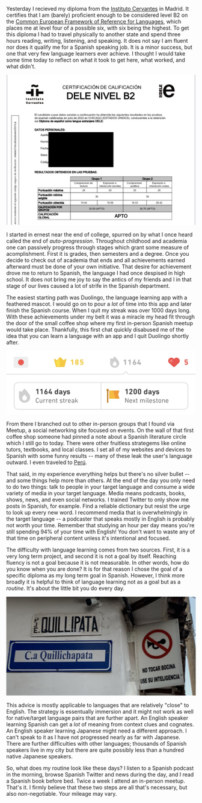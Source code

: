 Yesterday I recieved my diploma from the [Instituto Cervantes](https://en.wikipedia.org/wiki/Instituto_Cervantes) in Madrid. It certifies that I am (barely) proficient enough to be considered level B2 on the [Common European Framework of Reference for Languages](https://en.wikipedia.org/wiki/Common_European_Framework_of_Reference_for_Languages), which places me at level four of a possible six, with six being the highest. To get this diploma I had to travel physically to another state and spend three hours reading, writing, listening, and speaking. It does not say I am fluent nor does it qualify me for a Spanish speaking job. It is a minor success, but one that very few language learners ever achieve. I thought I would take some time today to reflect on what it took to get here, what worked, and what didn't.

![Yes, my scores were measured down to the hundredth, and yes, I passed on a one one-hundredth margin.](diploma.jpeg)

I started in ernest near the end of college, spurred on by what I once heard called the end of *auto-progression*. Throughout childhood and academia one can passively progress through stages which grant some measure of acomplishment. First it is grades, then semesters and a degree. Once you decide to check out of academia that ends and all achievements earned afterward must be done of your own initiative. That desire for achievement drove me to return to Spanish, the language I had once despised in high school. It does not bring me joy to say the antics of my friends and I in that stage of our lives caused a lot of strife in the Spanish department.

The easiest starting path was Duolingo, the language learning app with a feathered mascot. I would go on to pour a *lot* of time into this app and later finish the Spanish course. When I quit my streak was over 1000 days long. With these achievements under my belt it was a miracle my head fit through the door of the small coffee shop where my first in-person Spanish meetup would take place. Thankfully, this first chat quickly disabused me of the idea that you can learn a language with an app and I quit Duolingo shortly after.

![I also started the Japanese course. I'm more amenable to computerized systems for learning foreign writing systems, which is at first just rote memorization.](duolingo.jpeg)

From there I branched out to other in-person groups that I found via Meetup, a social networking site focused on events. On the wall of that first coffee shop someone had pinned a note about a Spanish literature circle which I still go to today. There were other fruitless strategems like online tutors, textbooks, and local classes. I set all of my websites and devices to Spanish with some funny results -- many of these leak the user's language outward. I even traveled to [Perú](https://www.strlog.net/2022-04-29).

That said, in my experience everything helps but there's no silver bullet -- and some things help more than others. At the end of the day you only need to do two things: talk to people in your target language and consume a wide variety of media in your target language. Media means podcasts, books, shows, news, and even social networks. I trained Twitter to only show me posts in Spanish, for example. Find a reliable dictionary but resist the urge to look up every new word. I recommend media that is overwhelmingly in the target language -- a podcaster that speaks mostly in English is probably not worth your time. Remember that studying an hour per day means you're still spending 94% of your time with English! You don't want to waste any of that time on peripheral content unless it's intentional and focused.

The difficulty with language learning comes from two sources. First, it is a very long term project, and second it is not a goal by itself. Reaching fluency is not a goal because it is not measurable. In other words, how do you know when you are done? It is for that reason I chose the goal of a specific diploma as my long term goal in Spanish. However, I think more broadly it is helpful to think of language learning not as a goal but as a *routine*. It's about the little bit you do every day.

![Tocar is a fun verb. In English we play an instrument, in Spanish we touch an instrument, and in Japanese they're plucked.](bocina.jpeg)

This advice is mostly applicable to languages that are relatively "close" to English. The strategy is essentually immersion and it might not work as well for native/target language pairs that are further apart. An English speaker learning Spanish can get a *lot* of meaning from context clues and cognates. An English speaker learning Japanese might need a different approach. I can't speak to it as I have not progressed nearly as far with Japanese. There are further difficulties with other languages; thousands of Spanish speakers live in my city but there are quite possibly less than a hundred native Japanese speakers.

So, what does my routine look like these days? I listen to a Spanish podcast in the morning, browse Spanish Twitter and news during the day, and I read a Spanish book before bed. Twice a week I attend an in-person meetup. That's it. I firmly believe that these two steps are all that's necessary, but also non-negotiable. Your mileage may vary.